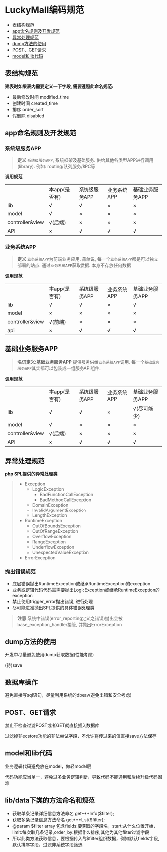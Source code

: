 # LuckyMall编码规范

- [表结构规范](#table-agreement)
- [app命名规则及开发规范](#app-name-agreement)
- [异常处理规范](#exception-agreement)
- [dump方法的使用](#dump-agreement)
- [POST、GET请求](#request-agreement)
- [model和lib代码](#model-lib-agreement)

<a name="table-agreement"></a>
## 表结构规范
**建表时如果表内需要定义一下字段, 需要遵照此命名规范:**
- 最后修改时间 modified_time
- 创建时间    created_time
- 排序       order_sort
- 假删除     disabled

 
<a name="app-name-agreement"></a>
## app命名规则及开发规范
### 系统级服务APP

> **定义** `系统级服务APP`, 系统框架及基础服务. 供给其他各类型APP进行调用(library). 例如: routing/队列服务/RPC等

**调用规范**
<table width="100%">
    <tr>
        <td></td>
        <td>本app(是否有)</td>
        <td>系统级服务APP</td>
        <td>业务系统APP</td>
        <td>基础业务服务APP</td>
    </tr>
    <tr>
        <td>lib</td>
        <td>√</td>
        <td>√</td>
        <td>×</td>
        <td>×</td>
    </tr>
    <tr>
        <td>model</td>
        <td>√</td>
        <td>×</td>
        <td>×</td>
        <td>×</td>
    </tr>
    <tr>
        <td>controller&view</td>
        <td>√(后端)</td>
        <td>×</td>
        <td>×</td>
        <td>×</td>
    </tr>
    <tr>
        <td>API</td>
        <td>×</td>
        <td>√</td>
        <td>√</td>
        <td>√</td>
    </tr>
</table>


### 业务系统APP

> **定义** `业务系统APP`为前端业务应用. 简单说, 每一个`业务系统APP`都是可以独立部署的站点. 通过`业务系统APP`获取数据. 本身不存放任何数据

**调用规范**
<table width="100%">
    <tr>
        <td></td>
        <td>本app(是否有)</td>
        <td>系统级服务APP</td>
        <td>业务系统APP</td>
        <td>基础业务服务APP</td>
    </tr>
    <tr>
        <td>lib</td>
        <td>√</td>
        <td>√</td>
        <td>×</td>
        <td>√</td>
    </tr>
    <tr>
        <td>model</td>
        <td>×</td>
        <td>×</td>
        <td>×</td>
        <td>×</td>
    </tr>
    <tr>
        <td>controller&view</td>
        <td>√(前端)</td>
        <td>×</td>
        <td>×</td>
        <td>×</td>
    </tr>
     <tr>
        <td>api</td>
        <td>×</td>
        <td>√</td>
        <td>√</td>
        <td>√</td>
    </tr>
</table>

## 基础业务服务APP

> **名词定义:基础业务服务APP** 提供服务供给`业务系统APP`调用. 每一个`基础业务服务APP`其实都可以包装成一组服务API组件.

**调用规范**
<table width="100%">
    <tr>
        <td></td>
        <td>本app(是否有)</td>
        <td>系统级服务APP</td>
        <td>业务系统APP</td>
        <td>基础业务服务APP</td>
    </tr>
    <tr>
        <td>lib</td>
        <td>√</td>
        <td>√</td>
        <td>×</td>
        <td>√(尽可能少)</td>
    </tr>
    <tr>
        <td>model</td>
        <td>√</td>
        <td>×</td>
        <td>×</td>
        <td>×</td>
    </tr>
    <tr>
        <td>controller&view</td>
        <td>√(后端)</td>
        <td>×</td>
        <td>×</td>
        <td>×</td>
    </tr>
    <tr>
        <td>API</td>
        <td>×</td>
        <td>√</td>
        <td>√</td>
        <td>√</td>
    </tr>
</table>

<a name="exception-agreement"></a>
## 异常处理规范
**php SPL提供的异常处理类**
> - Exception
> 	- LogicException
> 	  - BadFunctionCallException 
> 	  - BadMethodCallException
>    - DomainException
>    - InvalidArgumentException
>    - LengthException
>  - RuntimeException
>    - OutOfBoundsException
>    - OutOfRangeException
>    - OverflowException
>    - RangeException
>    - UnderflowException
>    - UnexpectedValueException
>  - ErrorException

### 抛出错误规范
- 底层错误抛出RuntimeException或继承RuntimeException的exception
- 业务或逻辑代码代码需需要抛出LogicException或继承RuntimeException的exception
- 禁止使用trigger_error抛出错误, 进行处理
- 尽可能进准抛出SPL提供的具体错误处理类

> **注意** 系统中错误(error_reporting定义之错误)抛出会被base_exception_handler接管, 并抛出ErrorException 

<a name="dump-agreement"></a>
## dump方法的使用
开发中尽量避免使用dump获取数据(性能考虑)


(待)save
    
## 数据库操作
避免直接写sql语句，尽量利用系统的dbeav(避免出错和安全考虑)

<a name="request-agreement"></a>
## POST、GET请求
禁止不检查过滤POST或者GET就直接插入数据库

过滤掉非ecstore功能的非法尝试字段，不允许将传过来的值直接save方法保存

<a name="model-lib-agreement"></a>
## model和lib代码
业务逻辑代码避免放在model，做轻model层

代码功能应当单一，避免过多业务逻辑判断，导致代码不能通用和后续升级代码困难

<a name="lib-data-agreement"></a>
## lib/data下类的方法命名和规范
- 获取单条记录详细信息方法命名 get***Info($filter);
- 获取多条记录信息方法命名 get***List($filter);
- @param $filter array 包含fields:要获取的字段名，start:从什么位置开始，limit:每次取几条记录,order_by:根据什么排序,其他为其他fliter过滤字段 
- 所以此类方法获取信息，要根据传入的$filter组织数据，例如默认fields字段,默认排序字段，过滤非系统字段筛选
